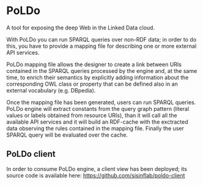 # PoLDo
A tool for exposing the deep Web in the Linked Data cloud.

With PoLDo you can run SPARQL queries over non-RDF data; 
in order to do this, you have to provide a mapping file for describing one or more external API services.

PoLDo mapping file allows the designer to create a link between URIs contained in the SPARQL queries 
processed by the engine and, at the same time, to enrich their semantics by explicitly 
adding information about the corresponding OWL class or property that can be defined also 
in an external vocabulary (e.g. DBpedia).

Once the mapping file has been generated, users can run SPARQL queries. 
PoLDo engine will extract constants from the query graph pattern 
(literal values or labels obtained from resource URIs), 
than it will call all the available API services and it will build an RDF-cache 
with the exctracted data observing the rules contained in the mapping file.
Finally the user SPARQL query will be evaluated over the cache.

## PoLDo client
In order to consume PoLDo engine, a client view has been deployed; its source code is available here: https://github.com/sisinflab/poldo-client
